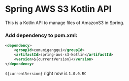 # Spring AWS S3 Kotlin API

This is a Kotlin API to manage files of AmazonS3 in Spring. 

### Add dependency to pom.xml:

```xml
<dependency>
	<groupId>com.migangqui</groupId>
	<artifactId>spring-aws-s3-kotlin</artifactId>
	<version>${currentVersion}</version>
</dependency>
```

```${currentVersion}``` right now is ```1.0.0.RC```